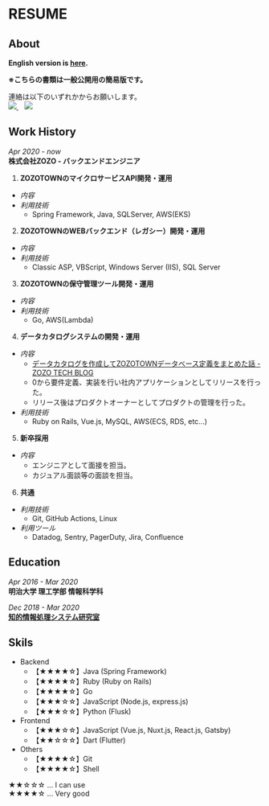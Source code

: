 # RESUME
## About

**English version is [here](https://github.com/yamamoto7/yamamoto7/blob/master/RESUME-en.md).**

**※こちらの書類は一般公開用の簡易版です。**  
  
連絡は以下のいずれかからお願いします。  
<a href="https://www.facebook.com/kenta.yamamoto.94064176">
  <img src="https://img.shields.io/badge/facebook-%231877F2.svg?&style=for-the-badge&logo=facebook&logoColor=white" />
</a>&nbsp;&nbsp;
<a href="https://www.linkedin.com/in/kentayamamoto7/">
  <img src="https://img.shields.io/badge/linkedin-%230077B5.svg?&style=for-the-badge&logo=linkedin&logoColor=white" />
</a>

## Work History
_Apr 2020 - now_  
**株式会社ZOZO - バックエンドエンジニア**  
1. **ZOZOTOWNのマイクロサービスAPI開発・運用**
- *内容*
- *利用技術*
  - Spring Framework, Java, SQLServer, AWS(EKS)
2. **ZOZOTOWNのWEBバックエンド（レガシー）開発・運用**
- *内容*
- *利用技術*
  - Classic ASP, VBScript, Windows Server (IIS), SQL Server
3. **ZOZOTOWNの保守管理ツール開発・運用**
- *内容*
- *利用技術*
  - Go, AWS(Lambda)
4. **データカタログシステムの開発・運用**
- *内容*
  - [データカタログを作成してZOZOTOWNデータベース定義をまとめた話 - ZOZO TECH BLOG](https://techblog.zozo.com/entry/data-catalog)
  - 0から要件定義、実装を行い社内アプリケーションとしてリリースを行った。
  - リリース後はプロダクトオーナーとしてプロダクトの管理を行った。
- *利用技術*
  - Ruby on Rails, Vue.js, MySQL, AWS(ECS, RDS, etc...)
5. **新卒採用**
- *内容*
  - エンジニアとして面接を担当。
  - カジュアル面談等の面談を担当。
6. **共通**
- *利用技術*
  - Git, GitHub Actions, Linux
- *利用ツール*
  - Datadog, Sentry, PagerDuty, Jira, Confluence

## Education
_Apr 2016 - Mar 2020_  
**明治大学 理工学部 情報科学科**  
  
_Dec 2018 - Mar 2020_  
**[知的情報処理システム研究室](https://int.cs.meiji.ac.jp)**  

## Skils

- Backend
  - 【★★★★☆】Java (Spring Framework)
  - 【★★★★☆】Ruby (Ruby on Rails)
  - 【★★★★☆】Go
  - 【★★★☆☆】JavaScript (Node.js, express.js)
  - 【★★★☆☆】Python (Flusk)
- Frontend
  - 【★★★☆☆】JavaScript (Vue.js, Nuxt.js, React.js, Gatsby)
  - 【★★☆☆☆】Dart (Flutter)
- Others
  - 【★★★★☆】Git
  - 【★★★★☆】Shell

★★☆☆☆ ... I can use  
★★★★☆ ... Very good  

## 


